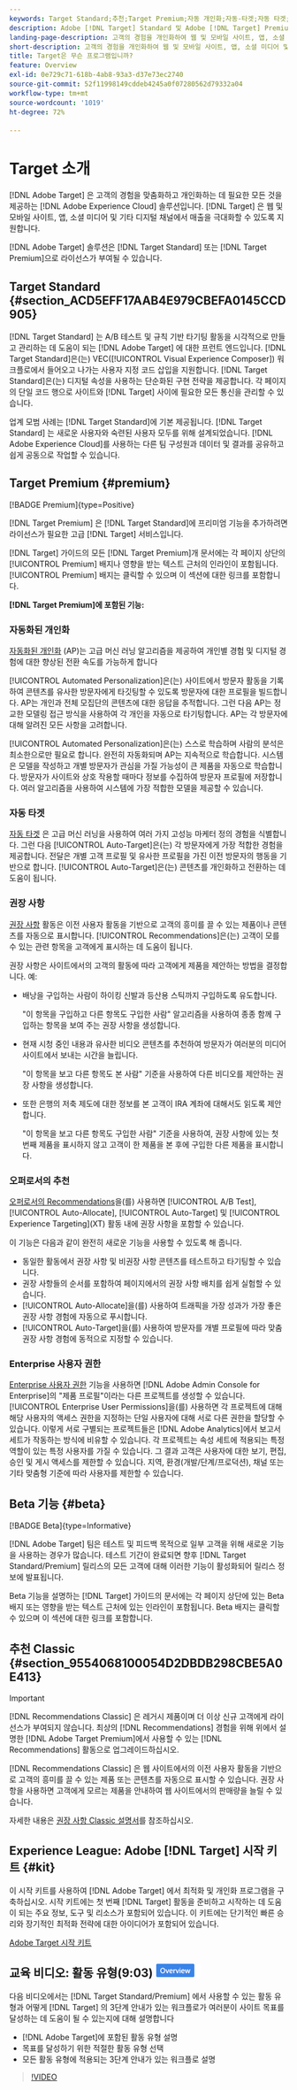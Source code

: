 ```yaml
---
keywords: Target Standard;추천;Target Premium;자동 개인화;자동-타겟;자동 타겟;권한;adobe target이란;
description: Adobe [!DNL Target] Standard 및 Adobe [!DNL Target] Premium의 기본 사항에 대해 알아봅니다. [!DNL Target] Premium에는 표준 제품에서 사용할 수 없는 고급 기능이 포함되어 있습니다.
landing-page-description: 고객의 경험을 개인화하여 웹 및 모바일 사이트, 앱, 소셜 미디어 및 기타 디지털 채널에서 매출을 극대화할 수 있습니다.
short-description: 고객의 경험을 개인화하여 웹 및 모바일 사이트, 앱, 소셜 미디어 및 기타 디지털 채널에서 매출을 극대화할 수 있습니다.
title: Target은 무슨 프로그램입니까?
feature: Overview
exl-id: 0e729c71-618b-4ab8-93a3-d37e73ec2740
source-git-commit: 52f11998149cddeb4245a0f07280562d79332a04
workflow-type: tm+mt
source-wordcount: '1019'
ht-degree: 72%

---
```


# Target 소개

[!DNL Adobe Target] 은 고객의 경험을 맞춤화하고 개인화하는 데 필요한 모든 것을 제공하는 [!DNL Adobe Experience Cloud] 솔루션입니다. [!DNL Target] 은 웹 및 모바일 사이트, 앱, 소셜 미디어 및 기타 디지털 채널에서 매출을 극대화할 수 있도록 지원합니다.

[!DNL Adobe Target] 솔루션은 [!DNL Target Standard] 또는 [!DNL Target Premium]으로 라이선스가 부여될 수 있습니다.

## Target Standard {#section_ACD5EFF17AAB4E979CBEFA0145CCD905}

[!DNL Target Standard] 는 A/B 테스트 및 규칙 기반 타기팅 활동을 시각적으로 만들고 관리하는 데 도움이 되는 [!DNL Adobe Target] 에 대한 프런트 엔드입니다. [!DNL Target Standard]은(는) VEC([!UICONTROL Visual Experience Composer]) 워크플로에서 들어오고 나가는 사용자 지정 코드 삽입을 지원합니다. [!DNL Target Standard]은(는) 디지털 속성을 사용하는 단순화된 구현 전략을 제공합니다. 각 페이지의 단일 코드 행으로 사이트와 [!DNL Target] 사이에 필요한 모든 통신을 관리할 수 있습니다.

업계 모범 사례는 [!DNL Target Standard]에 기본 제공됩니다. [!DNL Target Standard] 는 새로운 사용자와 숙련된 사용자 모두를 위해 설계되었습니다. [!DNL Adobe Experience Cloud]를 사용하는 다른 팀 구성원과 데이터 및 결과를 공유하고 쉽게 공동으로 작업할 수 있습니다.

## Target Premium {#premium}

[!BADGE Premium]{type=Positive}

[!DNL Target Premium] 은 [!DNL Target Standard]에 프리미엄 기능을 추가하려면 라이선스가 필요한 고급 [!DNL Target] 서비스입니다.

[!DNL Target] 가이드의 모든 [!DNL Target Premium]개 문서에는 각 페이지 상단의 [!UICONTROL Premium] 배지나 영향을 받는 텍스트 근처의 인라인이 포함됩니다. [!UICONTROL Premium] 배지는 클릭할 수 있으며 이 섹션에 대한 링크를 포함합니다.

**[!DNL Target Premium]에 포함된 기능:**

### 자동화된 개인화

[자동화된 개인화](/help/main/c-activities/t-automated-personalization/automated-personalization.md#task_8AAF837796D74CF893CA2F88BA1491C9) (AP)는 고급 머신 러닝 알고리즘을 제공하여 개인별 경험 및 디지털 경험에 대한 향상된 전환 속도를 가능하게 합니다

[!UICONTROL Automated Personalization]은(는) 사이트에서 방문자 활동을 기록하여 콘텐츠를 유사한 방문자에게 타깃팅할 수 있도록 방문자에 대한 프로필을 빌드합니다. AP는 개인과 전체 모집단의 콘텐츠에 대한 응답을 추적합니다. 그런 다음 AP는 정교한 모델링 접근 방식을 사용하여 각 개인을 자동으로 타기팅합니다. AP는 각 방문자에 대해 알려진 모든 사항을 고려합니다.

[!UICONTROL Automated Personalization]은(는) 스스로 학습하며 사람의 분석은 최소한으로만 필요로 합니다. 완전히 자동화되며 AP는 지속적으로 학습합니다. 시스템은 모델을 작성하고 개별 방문자가 관심을 가질 가능성이 큰 제품을 자동으로 학습합니다. 방문자가 사이트와 상호 작용할 때마다 정보를 수집하여 방문자 프로필에 저장합니다. 여러 알고리즘을 사용하여 시스템에 가장 적합한 모델을 제공할 수 있습니다.

### 자동 타겟

[자동 타겟](/help/main/c-activities/auto-target/auto-target-to-optimize.md) 은 고급 머신 러닝을 사용하여 여러 가지 고성능 마케터 정의 경험을 식별합니다. 그런 다음 [!UICONTROL Auto-Target]은(는) 각 방문자에게 가장 적합한 경험을 제공합니다. 전달은 개별 고객 프로필 및 유사한 프로필을 가진 이전 방문자의 행동을 기반으로 합니다. [!UICONTROL Auto-Target]은(는) 콘텐츠를 개인화하고 전환하는 데 도움이 됩니다.

### 권장 사항

[권장 사항](/help/main/c-recommendations/recommendations.md#concept_7556C8A4543942F2A77B13A29339C0C0) 활동은 이전 사용자 활동을 기반으로 고객의 흥미를 끌 수 있는 제품이나 콘텐츠를 자동으로 표시합니다. [!UICONTROL Recommendations]은(는) 고객이 모를 수 있는 관련 항목을 고객에게 표시하는 데 도움이 됩니다.

권장 사항은 사이트에서의 고객의 활동에 따라 고객에게 제품을 제안하는 방법을 결정합니다. 예:

* 배낭을 구입하는 사람이 하이킹 신발과 등산용 스틱까지 구입하도록 유도합니다.

  &quot;이 항목을 구입하고 다른 항목도 구입한 사람&quot; 알고리즘을 사용하여 종종 함께 구입하는 항목을 보여 주는 권장 사항을 생성합니다.

* 현재 시청 중인 내용과 유사한 비디오 콘텐츠를 추천하여 방문자가 여러분의 미디어 사이트에서 보내는 시간을 늘립니다.

  &quot;이 항목을 보고 다른 항목도 본 사람&quot; 기준을 사용하여 다른 비디오를 제안하는 권장 사항을 생성합니다.

* 또한 은행의 저축 제도에 대한 정보를 본 고객이 IRA 계좌에 대해서도 읽도록 제안합니다.

  &quot;이 항목을 보고 다른 항목도 구입한 사람&quot; 기준을 사용하여, 권장 사항에 있는 첫 번째 제품을 표시하지 않고 고객이 한 제품을 본 후에 구입한 다른 제품을 표시합니다.

### 오퍼로서의 추천

[오퍼로서의 Recommendations](/help/main/c-recommendations/recommendations-as-an-offer.md)을(를) 사용하면 [!UICONTROL A/B Test], [!UICONTROL Auto-Allocate], [!UICONTROL Auto-Target] 및 [!UICONTROL Experience Targeting]&#x200B;(XT) 활동 내에 권장 사항을 포함할 수 있습니다.

이 기능은 다음과 같이 완전히 새로운 기능을 사용할 수 있도록 해 줍니다.

* 동일한 활동에서 권장 사항 및 비권장 사항 콘텐츠를 테스트하고 타기팅할 수 있습니다.
* 권장 사항들의 순서를 포함하여 페이지에서의 권장 사항 배치를 쉽게 실험할 수 있습니다.
* [!UICONTROL Auto-Allocate]을(를) 사용하여 트래픽을 가장 성과가 가장 좋은 권장 사항 경험에 자동으로 푸시합니다.
* [!UICONTROL Auto-Target]을(를) 사용하여 방문자를 개별 프로필에 따라 맞춤 권장 사항 경험에 동적으로 지정할 수 있습니다.

### Enterprise 사용자 권한

[Enterprise 사용자 권한](/help/main/administrating-target/c-user-management/property-channel/property-channel.md#concept_E396B16FA2024ADBA27BC056138F9838) 기능을 사용하면 [!DNL Adobe Admin Console for Enterprise]의 &quot;제품 프로필&quot;이라는 다른 프로젝트를 생성할 수 있습니다. [!UICONTROL Enterprise User Permissions]을(를) 사용하면 각 프로젝트에 대해 해당 사용자의 액세스 권한을 지정하는 단일 사용자에 대해 서로 다른 권한을 할당할 수 있습니다. 이렇게 서로 구별되는 프로젝트들은 [!DNL Adobe Analytics]에서 보고서 세트가 작동하는 방식에 비유할 수 있습니다. 각 프로젝트는 속성 세트에 적용되는 특정 역할이 있는 특정 사용자를 가질 수 있습니다. 그 결과 고객은 사용자에 대한 보기, 편집, 승인 및 게시 액세스를 제한할 수 있습니다. 지역, 환경(개발/단계/프로덕션), 채널 또는 기타 맞춤형 기준에 따라 사용자를 제한할 수 있습니다.

## Beta 기능 {#beta}

[!BADGE Beta]{type=Informative}

[!DNL Adobe Target] 팀은 테스트 및 피드백 목적으로 일부 고객을 위해 새로운 기능을 사용하는 경우가 많습니다. 테스트 기간이 완료되면 향후 [!DNL Target Standard/Premium] 릴리스의 모든 고객에 대해 이러한 기능이 활성화되어 릴리스 정보에 발표됩니다.

Beta 기능을 설명하는 [!DNL Target] 가이드의 문서에는 각 페이지 상단에 있는 Beta 배지 또는 영향을 받는 텍스트 근처에 있는 인라인이 포함됩니다. Beta 배지는 클릭할 수 있으며 이 섹션에 대한 링크를 포함합니다.

## 추천 Classic  {#section_9554068100054D2DBDB298CBE5A0E413}

>[!IMPORTANT]
>
>[!DNL Recommendations Classic] 은 레거시 제품이며 더 이상 신규 고객에게 라이선스가 부여되지 않습니다. 최상의 [!DNL Recommendations] 경험을 위해 위에서 설명한 [!DNL Adobe Target Premium]에서 사용할 수 있는 [!DNL Recommendations] 활동으로 업그레이드하십시오.

[!DNL Recommendations Classic] 은 웹 사이트에서의 이전 사용자 활동을 기반으로 고객의 흥미를 끌 수 있는 제품 또는 콘텐츠를 자동으로 표시할 수 있습니다. 권장 사항을 사용하면 고객에게 모르는 제품을 안내하여 웹 사이트에서의 판매량을 늘릴 수 있습니다.

자세한 내용은 [권장 사항 Classic 설명서](/help/main/assets/adobe-recommendations-classic.pdf)를 참조하십시오.

## Experience League: Adobe [!DNL Target] 시작 키트 {#kit}

이 시작 키트를 사용하여 [!DNL Adobe Target] 에서 최적화 및 개인화 프로그램을 구축하십시오. 시작 키트에는 첫 번째 [!DNL Target] 활동을 준비하고 시작하는 데 도움이 되는 주요 정보, 도구 및 리소스가 포함되어 있습니다. 이 키트에는 단기적인 빠른 승리와 장기적인 최적화 전략에 대한 아이디어가 포함되어 있습니다.

[Adobe Target 시작 키트](/help/main/c-intro/target-welcome-kit.md)

## 교육 비디오: 활동 유형(9:03) ![개요 배지](/help/main/assets/overview.png)

다음 비디오에서는 [!DNL Target Standard/Premium] 에서 사용할 수 있는 활동 유형과 어떻게 [!DNL Target] 의 3단계 안내가 있는 워크플로가 여러분이 사이트 목표를 달성하는 데 도움이 될 수 있는지에 대해 설명합니다

* [!DNL Adobe Target]에 포함된 활동 유형 설명
* 목표를 달성하기 위한 적절한 활동 유형 선택
* 모든 활동 유형에 적용되는 3단계 안내가 있는 워크플로 설명

>[!VIDEO](https://video.tv.adobe.com/v/17386)
